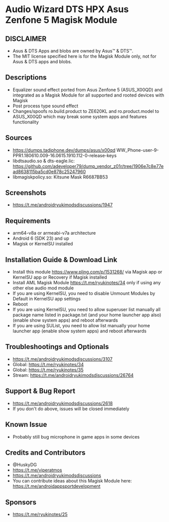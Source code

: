 # Audio Wizard DTS HPX Asus Zenfone 5 Magisk Module

## DISCLAIMER
- Asus & DTS Apps and blobs are owned by Asus™ & DTS™.
- The MIT license specified here is for the Magisk Module only, not for Asus & DTS apps and blobs.

## Descriptions
- Equalizer sound effect ported from Asus Zenfone 5 (ASUS_X00QD) and integrated as a Magisk Module for all supported and rooted devices with Magisk
- Post process type sound effect
- Changes/spoofs ro.build.product to ZE620KL and ro.product.model to ASUS_X00QD which may break some system apps and features functionality

## Sources
- https://dumps.tadiphone.dev/dumps/asus/x00qd WW_Phone-user-9-PPR1.180610.009-16.0615.1910.112-0-release-keys
- libdtsaudio.so & dts-eagle.lic: https://github.com/adeveloper79/dump_vendor_z01r/tree/1906e7c8e77ead8638115ba5cd0e878c25247960
- libmagiskpolicy.so: Kitsune Mask R6687BB53

## Screenshots
- https://t.me/androidryukimodsdiscussions/1947

## Requirements
- arm64-v8a or armeabi-v7a architecture
- Android 6 (SDK 23) and up
- Magisk or KernelSU installed

## Installation Guide & Download Link
- Install this module https://www.pling.com/p/1531268/ via Magisk app or KernelSU app or Recovery if Magisk installed
- Install AML Magisk Module https://t.me/ryukinotes/34 only if using any other else audio mod module
- If you are using KernelSU, you need to disable Unmount Modules by Default in KernelSU app settings
- Reboot
- If you are using KernelSU, you need to allow superuser list manually all package name listed in package.txt (and your home launcher app also) (enable show system apps) and reboot afterwards
- If you are using SUList, you need to allow list manually your home launcher app (enable show system apps) and reboot afterwards

## Troubleshootings and Optionals
- https://t.me/androidryukimodsdiscussions/3107
- Global: https://t.me/ryukinotes/34
- Global: https://t.me/ryukinotes/35
- Stream: https://t.me/androidryukimodsdiscussions/26764

## Support & Bug Report
- https://t.me/androidryukimodsdiscussions/2618
- If you don't do above, issues will be closed immediately

## Known Issue
- Probably still bug microphone in game apps in some devices

## Credits and Contributors
- @HuskyDG
- https://t.me/viperatmos
- https://t.me/androidryukimodsdiscussions
- You can contribute ideas about this Magisk Module here: https://t.me/androidappsportdevelopment

## Sponsors
- https://t.me/ryukinotes/25


